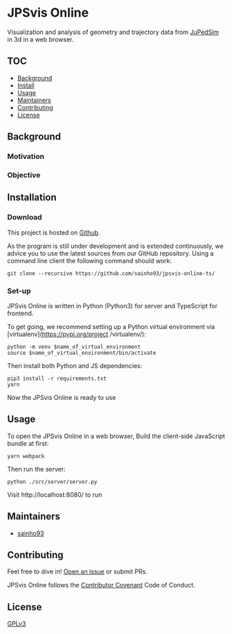 # JPSvis Online

Visualization and analysis of geometry and trajectory data from [JuPedSim](https://www.jupedsim.org/index.html) in 3d
 in a web browser.

## TOC

- [Background](#background)
- [Install](#install)
- [Usage](#usage)
- [Maintainers](#maintainers)
- [Contributing](#contributing)
- [License](#license)

## Background
### Motivation

### Objective

## Installation

### Download
This project is hosted on [Github](https://github.com/sainho93/jpsvis-online-ts.git).

As the program is still under development and is extended continuously, we advice you to use the latest sources from
 our GitHub repository. Using a command line client the following command should work:
 
    git clone --recursive https://github.com/sainho93/jpsvis-online-ts/

### Set-up
JPSvis Online is written in Python (Python3) for server and TypeScript for frontend.

To get going, we recommend setting up a Python virtual environment via [virtualenv](https://pypi.org/project
/virtualenv/):

    python -m venv $name_of_virtual_environment
    source $name_of_virtual_environment/bin/activate
    
Then install both Python and JS dependencies:

    pip3 install -r requirements.txt
    yarn

Now the JPSvis Online is ready to use

## Usage
To open the JPSvis Online in a web browser, Build the client-side JavaScript bundle at first:

    yarn webpack
    
Then run the server:

    python ./src/server/server.py
    
Visit http://localhost:8080/ to run

## Maintainers

- [sainho93](https://github.com/sainho93)

## Contributing

Feel free to dive in! [Open an issue](https://github.com/sainho93/jpsvis-online-ts/issues/new) or submit PRs.

JPSvis Online follows the [Contributor Covenant](http://contributor-covenant.org/version/1/3/0/) Code of Conduct.

## License
[GPLv3](LICENSE)
